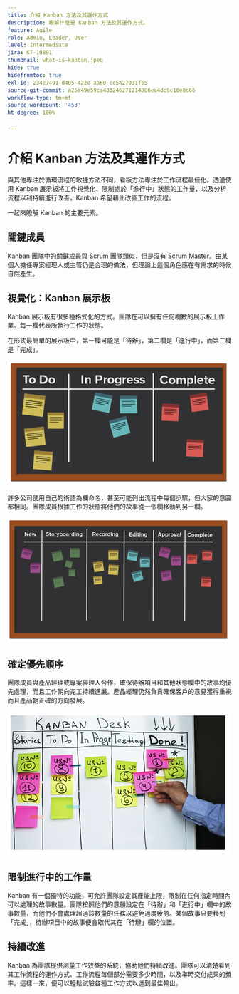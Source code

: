 ```yaml
---
title: 介紹 Kanban 方法及其運作方式
description: 瞭解什麼是 Kanban 方法及其運作方式。
feature: Agile
role: Admin, Leader, User
level: Intermediate
jira: KT-10891
thumbnail: what-is-kanban.jpeg
hide: true
hidefromtoc: true
exl-id: 234c7491-d405-422c-aa60-cc5a27031fb5
source-git-commit: a25a49e59ca483246271214886ea4dc9c10e8d66
workflow-type: tm+mt
source-wordcount: '453'
ht-degree: 100%

---
```


# 介紹 Kanban 方法及其運作方式

與其他專注於循環流程的敏捷方法不同，看板方法專注於工作流程最佳化。透過使用 Kanban 展示板將工作視覺化、限制處於「進行中」狀態的工作量，以及分析流程以利持續進行改善，Kanban 希望藉此改善工作的流程。


一起來瞭解 Kanban 的主要元素。



## 關鍵成員

Kanban 團隊中的關鍵成員與 Scrum 團隊類似，但是沒有 Scrum Master。由某個人擔任專案經理人或主管仍是合理的做法，但理論上這個角色應在有需求的時候自然產生。

## 視覺化：Kanban 展示板

Kanban 展示板有很多種格式化的方式。團隊在可以擁有任何欄數的展示板上作業。每一欄代表所執行工作的狀態。

在形式最簡單的展示板中，第一欄可能是「待辦」，第二欄是「進行中」，而第三欄是「完成」。

![黑板和便利貼](assets/agile4-01.png)

許多公司使用自己的術語為欄命名，甚至可能列出流程中每個步驟，但大家的意圖都相同。團隊成員根據工作的狀態將他們的故事從一個欄移動到另一欄。

![黑板和便利貼](assets/agile4-02.png)

## 確定優先順序

團隊成員與產品經理或專案經理人合作，確保待辦項目和其他狀態欄中的故事均優先處理，而且工作朝向完工持續進展。產品經理仍然負責確保客戶的意見獲得重視而且產品朝正確的方向發展。

![Kanban 白板](assets/agile4-03.png)

## 限制進行中的工作量

Kanban 有一個獨特的功能，可允許團隊設定其產能上限，限制在任何指定時間內可以處理的故事數量。團隊按照他們的意願設定在「待辦」和「進行中」欄中的故事數量，而他們不會處理超過該數量的任務以避免過度疲勞。某個故事只要移到「完成」，待辦項目中的故事便會取代其在「待辦」欄的位置。

## 持續改進

Kanban 為團隊提供測量工作效益的系統，協助他們持續改進。團隊可以清楚看到其工作流程的運作方式、工作流程每個部分需要多少時間，以及準時交付成果的頻率。這樣一來，便可以輕鬆試驗各種工作方式以達到最佳輸出。
